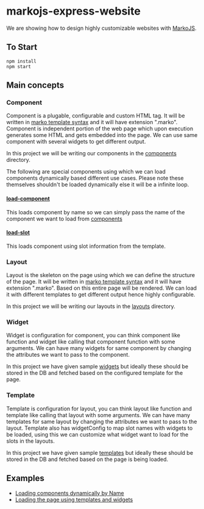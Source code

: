# markojs-express-website
We are showing how to design highly customizable websites with [MarkoJS](https://markojs.com/).
## To Start
```
npm install
npm start
```
## Main concepts
### Component
Component is a plugable, configurable and custom HTML tag. It will be written in [marko template syntax](https://markojs.com/docs/syntax/) and it will have extension ".marko". Component is independent portion of the web page which upon execution generates some HTML and gets embedded into the page. We can use same component with several widgets to get different output.

In this project we will be writing our components in the [components](https://github.com/tensult/markojs-express-website/blob/master/src/components) directory.

The following are special components using which we can load components dynamically based different use cases. Please note these themselves shouldn't be loaded dynamically else it will be a infinite loop.

#### [load-component](https://github.com/tensult/markojs-express-website/blob/master/src/components/load-component/index.js)
This loads component by name so we can simply pass the name of the component we want to load from [components](https://github.com/tensult/markojs-express-website/blob/master/src/components/index.js)

#### [load-slot](https://github.com/tensult/markojs-express-website/blob/master/src/components/load-slot/index.js)
This loads component using slot information from the template.

### Layout
Layout is the skeleton on the page using which we can define the structure of the page. It will be written in [marko template syntax](https://markojs.com/docs/syntax/) and it will have extension ".marko". Based on this entire page will be rendered. We can load it with different templates to get different output hence highly configurable.

In this project we will be writing our layouts in the [layouts](https://github.com/tensult/markojs-express-website/blob/master/src/layouts) directory.

### Widget
Widget is configuration for component, you can think component like function and widget like calling that component function with some arguments. We can have many widgets for same component by changing the attributes we want to pass to the component.

In this project we have given sample [widgets](https://github.com/tensult/markojs-express-website/blob/master/data/widgets.js) but ideally these should be stored in the DB and fetched based on the configured template for the page.

### Template
Template is configuration for layout, you can think layout like function and template like calling that layout with some arguments. We can have many templates for same layout by changing the attributes we want to pass to the layout. Template also has widgetConfig to map slot names with widgets to be loaded, using this we can customize what widget want to load for the slots in the layouts.

In this project we have given sample [templates](https://github.com/tensult/markojs-express-website/blob/master/data/templates.js) but ideally these should be stored in the DB and fetched based on the page is being loaded.

## Examples
* [Loading components dynamically by Name](https://github.com/tensult/markojs-express-website/blob/master/src/layouts/dynamically-load-components) 
* [Loading the page using templates and widgets](https://github.com/tensult/markojs-express-website/blob/master/src/layouts/colors)



